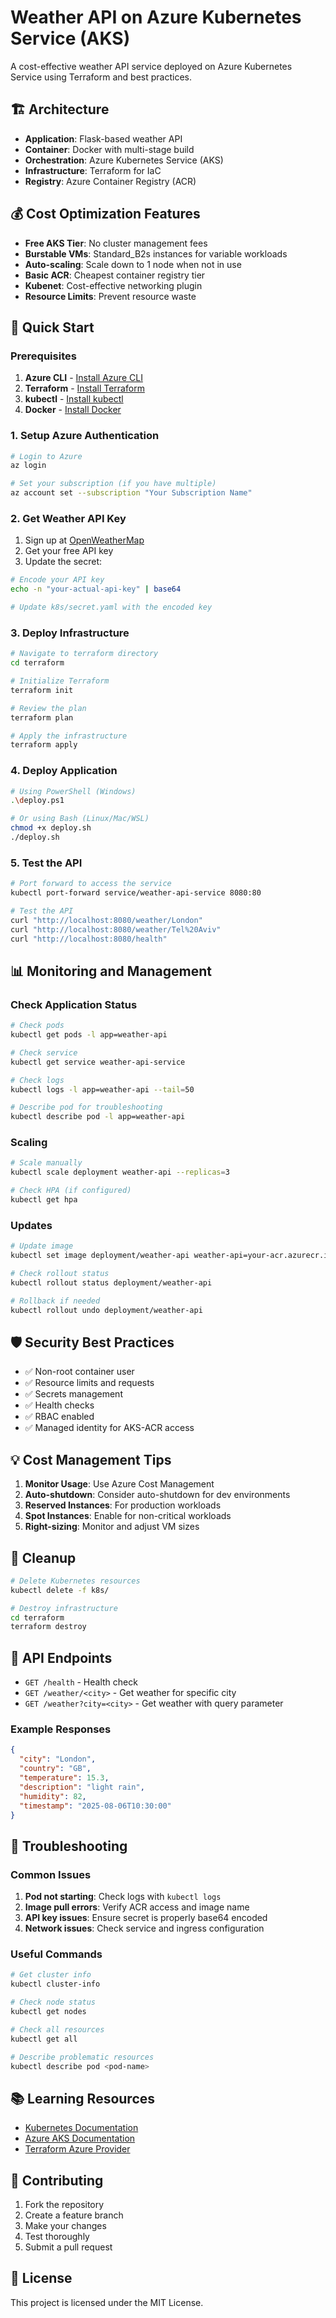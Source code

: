 # Weather API on Azure Kubernetes Service (AKS)

A cost-effective weather API service deployed on Azure Kubernetes Service using Terraform and best practices.

## 🏗️ Architecture

- **Application**: Flask-based weather API
- **Container**: Docker with multi-stage build
- **Orchestration**: Azure Kubernetes Service (AKS)
- **Infrastructure**: Terraform for IaC
- **Registry**: Azure Container Registry (ACR)

## 💰 Cost Optimization Features

- **Free AKS Tier**: No cluster management fees
- **Burstable VMs**: Standard_B2s instances for variable workloads
- **Auto-scaling**: Scale down to 1 node when not in use
- **Basic ACR**: Cheapest container registry tier
- **Kubenet**: Cost-effective networking plugin
- **Resource Limits**: Prevent resource waste

## 🚀 Quick Start

### Prerequisites

1. **Azure CLI** - [Install Azure CLI](https://docs.microsoft.com/en-us/cli/azure/install-azure-cli)
2. **Terraform** - [Install Terraform](https://learn.hashicorp.com/tutorials/terraform/install-cli)
3. **kubectl** - [Install kubectl](https://kubernetes.io/docs/tasks/tools/)
4. **Docker** - [Install Docker](https://docs.docker.com/get-docker/)

### 1. Setup Azure Authentication

```bash
# Login to Azure
az login

# Set your subscription (if you have multiple)
az account set --subscription "Your Subscription Name"
```

### 2. Get Weather API Key

1. Sign up at [OpenWeatherMap](https://openweathermap.org/api)
2. Get your free API key
3. Update the secret:

```bash
# Encode your API key
echo -n "your-actual-api-key" | base64

# Update k8s/secret.yaml with the encoded key
```

### 3. Deploy Infrastructure

```bash
# Navigate to terraform directory
cd terraform

# Initialize Terraform
terraform init

# Review the plan
terraform plan

# Apply the infrastructure
terraform apply
```

### 4. Deploy Application

```bash
# Using PowerShell (Windows)
.\deploy.ps1

# Or using Bash (Linux/Mac/WSL)
chmod +x deploy.sh
./deploy.sh
```

### 5. Test the API

```bash
# Port forward to access the service
kubectl port-forward service/weather-api-service 8080:80

# Test the API
curl "http://localhost:8080/weather/London"
curl "http://localhost:8080/weather/Tel%20Aviv"
curl "http://localhost:8080/health"
```

## 📊 Monitoring and Management

### Check Application Status

```bash
# Check pods
kubectl get pods -l app=weather-api

# Check service
kubectl get service weather-api-service

# Check logs
kubectl logs -l app=weather-api --tail=50

# Describe pod for troubleshooting
kubectl describe pod -l app=weather-api
```

### Scaling

```bash
# Scale manually
kubectl scale deployment weather-api --replicas=3

# Check HPA (if configured)
kubectl get hpa
```

### Updates

```bash
# Update image
kubectl set image deployment/weather-api weather-api=your-acr.azurecr.io/weather-api:v2

# Check rollout status
kubectl rollout status deployment/weather-api

# Rollback if needed
kubectl rollout undo deployment/weather-api
```

## 🛡️ Security Best Practices

- ✅ Non-root container user
- ✅ Resource limits and requests
- ✅ Secrets management
- ✅ Health checks
- ✅ RBAC enabled
- ✅ Managed identity for AKS-ACR access

## 💡 Cost Management Tips

1. **Monitor Usage**: Use Azure Cost Management
2. **Auto-shutdown**: Consider auto-shutdown for dev environments
3. **Reserved Instances**: For production workloads
4. **Spot Instances**: Enable for non-critical workloads
5. **Right-sizing**: Monitor and adjust VM sizes

## 🧹 Cleanup

```bash
# Delete Kubernetes resources
kubectl delete -f k8s/

# Destroy infrastructure
cd terraform
terraform destroy
```

## 📝 API Endpoints

- `GET /health` - Health check
- `GET /weather/<city>` - Get weather for specific city
- `GET /weather?city=<city>` - Get weather with query parameter

### Example Responses

```json
{
  "city": "London",
  "country": "GB",
  "temperature": 15.3,
  "description": "light rain",
  "humidity": 82,
  "timestamp": "2025-08-06T10:30:00"
}
```

## 🐛 Troubleshooting

### Common Issues

1. **Pod not starting**: Check logs with `kubectl logs`
2. **Image pull errors**: Verify ACR access and image name
3. **API key issues**: Ensure secret is properly base64 encoded
4. **Network issues**: Check service and ingress configuration

### Useful Commands

```bash
# Get cluster info
kubectl cluster-info

# Check node status
kubectl get nodes

# Check all resources
kubectl get all

# Describe problematic resources
kubectl describe pod <pod-name>
```

## 📚 Learning Resources

- [Kubernetes Documentation](https://kubernetes.io/docs/)
- [Azure AKS Documentation](https://docs.microsoft.com/en-us/azure/aks/)
- [Terraform Azure Provider](https://registry.terraform.io/providers/hashicorp/azurerm/latest/docs)

## 🤝 Contributing

1. Fork the repository
2. Create a feature branch
3. Make your changes
4. Test thoroughly
5. Submit a pull request

## 📄 License

This project is licensed under the MIT License.
